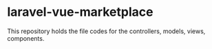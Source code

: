 # laravel-vue-marketplace
This repository holds the file codes for the controllers, models, views, components.
